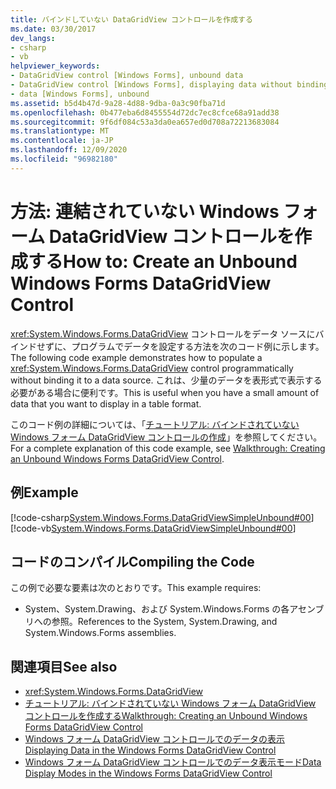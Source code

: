 ```yaml
---
title: バインドしていない DataGridView コントロールを作成する
ms.date: 03/30/2017
dev_langs:
- csharp
- vb
helpviewer_keywords:
- DataGridView control [Windows Forms], unbound data
- DataGridView control [Windows Forms], displaying data without binding to a data source
- data [Windows Forms], unbound
ms.assetid: b5d4b47d-9a28-4d88-9dba-0a3c90fba71d
ms.openlocfilehash: 0b477eba6d8455554d72dc7ec8cfce68a91add38
ms.sourcegitcommit: 9f6df084c53a3da0ea657ed0d708a72213683084
ms.translationtype: MT
ms.contentlocale: ja-JP
ms.lasthandoff: 12/09/2020
ms.locfileid: "96982180"
---
```

# <a name="how-to-create-an-unbound-windows-forms-datagridview-control"></a><span data-ttu-id="d8321-102">方法: 連結されていない Windows フォーム DataGridView コントロールを作成する</span><span class="sxs-lookup"><span data-stu-id="d8321-102">How to: Create an Unbound Windows Forms DataGridView Control</span></span>
<span data-ttu-id="d8321-103"><xref:System.Windows.Forms.DataGridView> コントロールをデータ ソースにバインドせずに、プログラムでデータを設定する方法を次のコード例に示します。</span><span class="sxs-lookup"><span data-stu-id="d8321-103">The following code example demonstrates how to populate a <xref:System.Windows.Forms.DataGridView> control programmatically without binding it to a data source.</span></span> <span data-ttu-id="d8321-104">これは、少量のデータを表形式で表示する必要がある場合に便利です。</span><span class="sxs-lookup"><span data-stu-id="d8321-104">This is useful when you have a small amount of data that you want to display in a table format.</span></span>  
  
 <span data-ttu-id="d8321-105">このコード例の詳細については、「[チュートリアル: バインドされていない Windows フォーム DataGridView コントロールの作成](walkthrough-creating-an-unbound-windows-forms-datagridview-control.md)」を参照してください。</span><span class="sxs-lookup"><span data-stu-id="d8321-105">For a complete explanation of this code example, see [Walkthrough: Creating an Unbound Windows Forms DataGridView Control](walkthrough-creating-an-unbound-windows-forms-datagridview-control.md).</span></span>  
  
## <a name="example"></a><span data-ttu-id="d8321-106">例</span><span class="sxs-lookup"><span data-stu-id="d8321-106">Example</span></span>  
 [!code-csharp[System.Windows.Forms.DataGridViewSimpleUnbound#00](~/samples/snippets/csharp/VS_Snippets_Winforms/System.Windows.Forms.DataGridViewSimpleUnbound/CS/simpleunbound.cs#00)]
 [!code-vb[System.Windows.Forms.DataGridViewSimpleUnbound#00](~/samples/snippets/visualbasic/VS_Snippets_Winforms/System.Windows.Forms.DataGridViewSimpleUnbound/VB/simpleunbound.vb#00)]  
  
## <a name="compiling-the-code"></a><span data-ttu-id="d8321-107">コードのコンパイル</span><span class="sxs-lookup"><span data-stu-id="d8321-107">Compiling the Code</span></span>  
 <span data-ttu-id="d8321-108">この例で必要な要素は次のとおりです。</span><span class="sxs-lookup"><span data-stu-id="d8321-108">This example requires:</span></span>  
  
- <span data-ttu-id="d8321-109">System、System.Drawing、および System.Windows.Forms の各アセンブリへの参照。</span><span class="sxs-lookup"><span data-stu-id="d8321-109">References to the System, System.Drawing, and System.Windows.Forms assemblies.</span></span>  
  
## <a name="see-also"></a><span data-ttu-id="d8321-110">関連項目</span><span class="sxs-lookup"><span data-stu-id="d8321-110">See also</span></span>

- <xref:System.Windows.Forms.DataGridView>
- [<span data-ttu-id="d8321-111">チュートリアル: バインドされていない Windows フォーム DataGridView コントロールを作成する</span><span class="sxs-lookup"><span data-stu-id="d8321-111">Walkthrough: Creating an Unbound Windows Forms DataGridView Control</span></span>](walkthrough-creating-an-unbound-windows-forms-datagridview-control.md)
- [<span data-ttu-id="d8321-112">Windows フォーム DataGridView コントロールでのデータの表示</span><span class="sxs-lookup"><span data-stu-id="d8321-112">Displaying Data in the Windows Forms DataGridView Control</span></span>](displaying-data-in-the-windows-forms-datagridview-control.md)
- [<span data-ttu-id="d8321-113">Windows フォーム DataGridView コントロールでのデータ表示モード</span><span class="sxs-lookup"><span data-stu-id="d8321-113">Data Display Modes in the Windows Forms DataGridView Control</span></span>](data-display-modes-in-the-windows-forms-datagridview-control.md)
